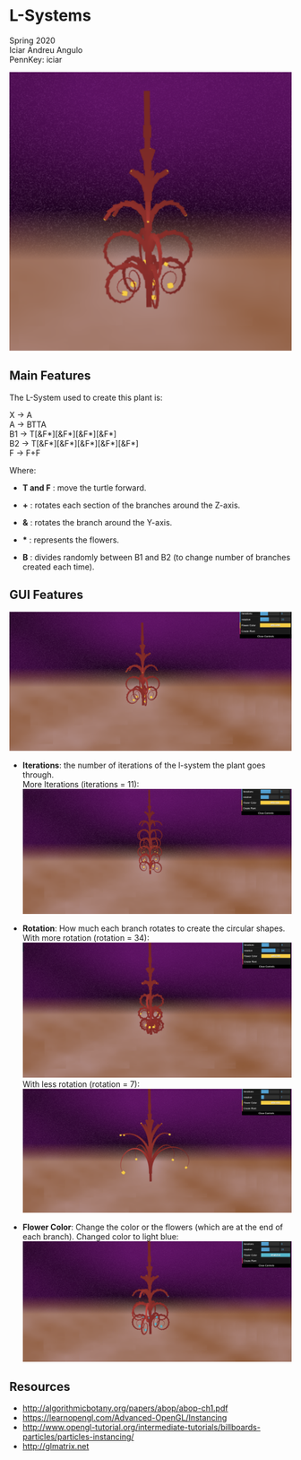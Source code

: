 # L-Systems

Spring 2020  
Iciar Andreu Angulo  
PennKey: iciar

![](plant.png)

## Main Features
The L-System used to create this plant is:

X -> A  
A -> BTTA  
B1 -> T[&F*][&F*][&F*][&F*]  
B2 -> T[&F*][&F*][&F*][&F*][&F*]  
F -> F+F  

Where:
- **T and F** : move the turtle forward.
- **+** : rotates each section of the branches around the Z-axis.
- **&** : rotates the branch around the Y-axis.
- **\*** : represents the flowers.

- **B** : divides randomly between B1 and B2 (to change number of branches created each time).

## GUI Features
![](generalPlant.png)
- **Iterations**: the number of iterations of the l-system the plant goes through.  
More Iterations (iterations = 11):
![](moreIterations2.png)

- **Rotation**: How much each branch rotates to create the circular shapes.  
With more rotation (rotation = 34):
![](moreRotation.png)
With less rotation (rotation = 7):
![](lessRotation.png)

- **Flower Color**: Change the color or the flowers (which are at the end of each branch).
Changed color to light blue:
![](changeFlowers.png)


## Resources
- http://algorithmicbotany.org/papers/abop/abop-ch1.pdf
- https://learnopengl.com/Advanced-OpenGL/Instancing
- http://www.opengl-tutorial.org/intermediate-tutorials/billboards-particles/particles-instancing/
- http://glmatrix.net
